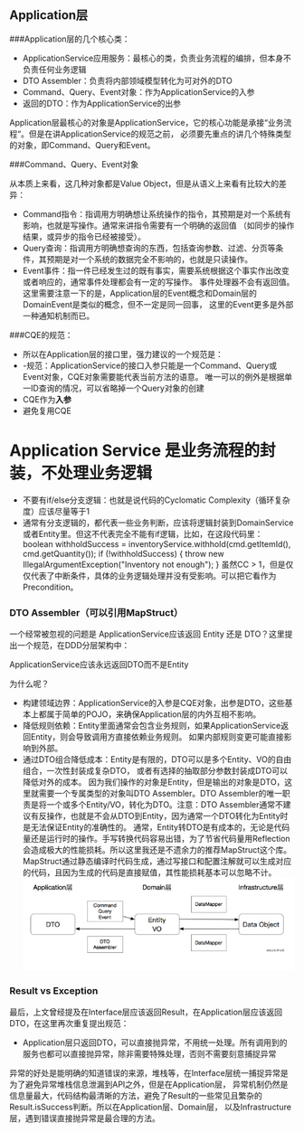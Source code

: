 ## Application层

###Application层的几个核心类：

- ApplicationService应用服务：最核心的类，负责业务流程的编排，但本身不负责任何业务逻辑
- DTO Assembler：负责将内部领域模型转化为可对外的DTO
- Command、Query、Event对象：作为ApplicationService的入参
- 返回的DTO：作为ApplicationService的出参

Application层最核心的对象是ApplicationService，它的核心功能是承接“业务流程“。但是在讲ApplicationService的规范之前，
必须要先重点的讲几个特殊类型的对象，即Command、Query和Event。


###Command、Query、Event对象

从本质上来看，这几种对象都是Value Object，但是从语义上来看有比较大的差异：
- Command指令：指调用方明确想让系统操作的指令，其预期是对一个系统有影响，也就是写操作。通常来讲指令需要有一个明确的返回值
（如同步的操作结果，或异步的指令已经被接受）。
- Query查询：指调用方明确想查询的东西，包括查询参数、过滤、分页等条件，其预期是对一个系统的数据完全不影响的，也就是只读操作。
- Event事件：指一件已经发生过的既有事实，需要系统根据这个事实作出改变或者响应的，通常事件处理都会有一定的写操作。
事件处理器不会有返回值。这里需要注意一下的是，Application层的Event概念和Domain层的DomainEvent是类似的概念，但不一定是同一回事，
这里的Event更多是外部一种通知机制而已。


###CQE的规范：
- 所以在Application层的接口里，强力建议的一个规范是：
- -规范：ApplicationService的接口入参只能是一个Command、Query或Event对象，CQE对象需要能代表当前方法的语意。
唯一可以的例外是根据单一ID查询的情况，可以省略掉一个Query对象的创建
- CQE作为**入参**
- 避免复用CQE


# **Application Service 是业务流程的封装，不处理业务逻辑**
- 不要有if/else分支逻辑：也就是说代码的Cyclomatic Complexity（循环复杂度）应该尽量等于1
- 通常有分支逻辑的，都代表一些业务判断，应该将逻辑封装到DomainService或者Entity里。但这不代表完全不能有if逻辑，比如，在这段代码里：
    boolean withholdSuccess = inventoryService.withhold(cmd.getItemId(), cmd.getQuantity());
    if (!withholdSuccess) {
    throw new IllegalArgumentException("Inventory not enough");
    }
    虽然CC > 1，但是仅仅代表了中断条件，具体的业务逻辑处理并没有受影响。可以把它看作为Precondition。


### DTO Assembler（可以引用MapStruct）
一个经常被忽视的问题是 ApplicationService应该返回 Entity 还是 DTO？这里提出一个规范，在DDD分层架构中：

ApplicationService应该永远返回DTO而不是Entity

为什么呢？
- 构建领域边界：ApplicationService的入参是CQE对象，出参是DTO，这些基本上都属于简单的POJO，来确保Application层的内外互相不影响。
- 降低规则依赖：Entity里面通常会包含业务规则，如果ApplicationService返回Entity，则会导致调用方直接依赖业务规则。
如果内部规则变更可能直接影响到外部。
- 通过DTO组合降低成本：Entity是有限的，DTO可以是多个Entity、VO的自由组合，一次性封装成复杂DTO，
或者有选择的抽取部分参数封装成DTO可以降低对外的成本。
因为我们操作的对象是Entity，但是输出的对象是DTO，这里就需要一个专属类型的对象叫DTO Assembler。DTO Assembler的唯一职责是将一个或多个Entity/VO，转化为DTO。注意：DTO Assembler通常不建议有反操作，也就是不会从DTO到Entity，因为通常一个DTO转化为Entity时是无法保证Entity的准确性的。
通常，Entity转DTO是有成本的，无论是代码量还是运行时的操作。手写转换代码容易出错，为了节省代码量用Reflection会造成极大的性能损耗。所以这里我还是不遗余力的推荐MapStruct这个库。MapStruct通过静态编译时代码生成，通过写接口和配置注解就可以生成对应的代码，且因为生成的代码是直接赋值，其性能损耗基本可以忽略不计。
![](../调用链路图.png)


### Result vs Exception
最后，上文曾经提及在Interface层应该返回Result，在Application层应该返回DTO，在这里再次重复提出规范：
- Application层只返回DTO，可以直接抛异常，不用统一处理。所有调用到的服务也都可以直接抛异常，除非需要特殊处理，否则不需要刻意捕捉异常

异常的好处是能明确的知道错误的来源，堆栈等，在Interface层统一捕捉异常是为了避免异常堆栈信息泄漏到API之外，但是在Application层，
异常机制仍然是信息量最大，代码结构最清晰的方法，避免了Result的一些常见且繁杂的Result.isSuccess判断。所以在Application层、Domain层，
以及Infrastructure层，遇到错误直接抛异常是最合理的方法。

